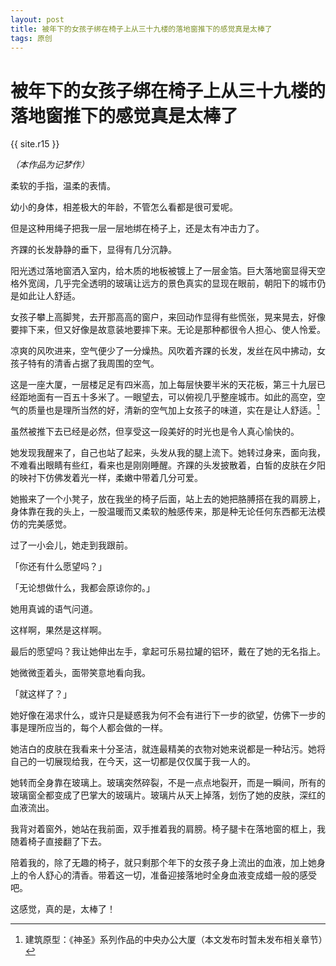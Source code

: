 ```yaml
---
layout: post
title: 被年下的女孩子绑在椅子上从三十九楼的落地窗推下的感觉真是太棒了
tags: 原创
---
```


# 被年下的女孩子绑在椅子上从三十九楼的落地窗推下的感觉真是太棒了

{{ site.r15 }}

*（本作品为记梦作）*

柔软的手指，温柔的表情。

幼小的身体，相差极大的年龄，不管怎么看都是很可爱呢。

但是这种用绳子把我一层一层地绑在椅子上，还是太有冲击力了。

齐踝的长发静静的垂下，显得有几分沉静。

阳光透过落地窗洒入室内，给木质的地板被镀上了一层金箔。巨大落地窗显得天空格外宽阔，几乎完全透明的玻璃让远方的景色真实的显现在眼前，朝阳下的城市仍是如此让人舒适。

女孩子攀上高脚凳，去开那高高的窗户，来回动作显得有些慌张，晃来晃去，好像要摔下来，但又好像是故意装地要摔下来。无论是那种都很令人担心、使人怜爱。

凉爽的风吹进来，空气便少了一分燥热。风吹着齐踝的长发，发丝在风中拂动，女孩子特有的清香占据了我周围的空气。

这是一座大厦，一层楼足足有四米高，加上每层快要半米的天花板，第三十九层已经距地面有一百五十多米了。一眼望去，可以俯视几乎整座城市。如此的高空，空气的质量也是理所当然的好，清新的空气加上女孩子的味道，实在是让人舒适。[^1]

虽然被推下去已经是必然，但享受这一段美好的时光也是令人真心愉快的。

她发现我醒来了，自己也站了起来，头发从我的腿上流下。她转过身来，面向我，不难看出眼睛有些红，看来也是刚刚睡醒。齐踝的头发披散着，白皙的皮肤在夕阳的映衬下仿佛发着光一样，柔嫩中带着几分可爱。

她搬来了一个小凳子，放在我坐的椅子后面，站上去的她把胳膊搭在我的肩膀上，身体靠在我的头上，一股温暖而又柔软的触感传来，那是种无论任何东西都无法模仿的完美感觉。

过了一小会儿，她走到我跟前。

「你还有什么愿望吗？」

「无论想做什么，我都会原谅你的。」

她用真诚的语气问道。

这样啊，果然是这样啊。

最后的愿望吗？我让她伸出左手，拿起可乐易拉罐的铝环，戴在了她的无名指上。

她微微歪着头，面带笑意地看向我。

「就这样了？」

她好像在渴求什么，或许只是疑惑我为何不会有进行下一步的欲望，仿佛下一步的事是理所应当的，每个人都会做的一样。

她洁白的皮肤在我看来十分圣洁，就连最精美的衣物对她来说都是一种玷污。她将自己的一切展现给我，在今天，这一切都是仅仅属于我一人的。

她转而全身靠在玻璃上。玻璃突然碎裂，不是一点点地裂开，而是一瞬间，所有的玻璃窗全都变成了巴掌大的玻璃片。玻璃片从天上掉落，划伤了她的皮肤，深红的血液流出。

我背对着窗外，她站在我前面，双手推着我的肩膀。椅子腿卡在落地窗的框上，我随着椅子直接翻了下去。

陪着我的，除了无趣的椅子，就只剩那个年下的女孩子身上流出的血液，加上她身上的令人舒心的清香。带着这一切，准备迎接落地时全身血液变成蜡一般的感受吧。

这感觉，真的是，太棒了！

[^1]: 建筑原型：《神圣》系列作品的中央办公大厦（本文发布时暂未发布相关章节）
